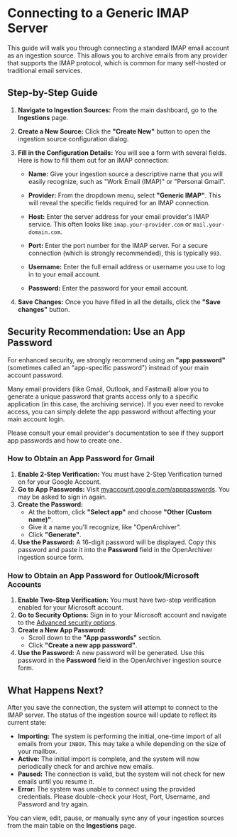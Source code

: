 # Connecting to a Generic IMAP Server

This guide will walk you through connecting a standard IMAP email account as an ingestion source. This allows you to archive emails from any provider that supports the IMAP protocol, which is common for many self-hosted or traditional email services.

## Step-by-Step Guide

1.  **Navigate to Ingestion Sources:**
    From the main dashboard, go to the **Ingestions** page.

2.  **Create a New Source:**
    Click the **"Create New"** button to open the ingestion source configuration dialog.

3.  **Fill in the Configuration Details:**
    You will see a form with several fields. Here is how to fill them out for an IMAP connection:
    - **Name:** Give your ingestion source a descriptive name that you will easily recognize, such as "Work Email (IMAP)" or "Personal Gmail".

    - **Provider:** From the dropdown menu, select **"Generic IMAP"**. This will reveal the specific fields required for an IMAP connection.

    - **Host:** Enter the server address for your email provider's IMAP service. This often looks like `imap.your-provider.com` or `mail.your-domain.com`.

    - **Port:** Enter the port number for the IMAP server. For a secure connection (which is strongly recommended), this is typically `993`.

    - **Username:** Enter the full email address or username you use to log in to your email account.

    - **Password:** Enter the password for your email account.

4.  **Save Changes:**
    Once you have filled in all the details, click the **"Save changes"** button.

## Security Recommendation: Use an App Password

For enhanced security, we strongly recommend using an **"app password"** (sometimes called an "app-specific password") instead of your main account password.

Many email providers (like Gmail, Outlook, and Fastmail) allow you to generate a unique password that grants access only to a specific application (in this case, the archiving service). If you ever need to revoke access, you can simply delete the app password without affecting your main account login.

Please consult your email provider's documentation to see if they support app passwords and how to create one.

### How to Obtain an App Password for Gmail

1.  **Enable 2-Step Verification:** You must have 2-Step Verification turned on for your Google Account.
2.  **Go to App Passwords:** Visit [myaccount.google.com/apppasswords](https://myaccount.google.com/apppasswords). You may be asked to sign in again.
3.  **Create the Password:**
    - At the bottom, click **"Select app"** and choose **"Other (Custom name)"**.
    - Give it a name you'll recognize, like "OpenArchiver".
    - Click **"Generate"**.
4.  **Use the Password:** A 16-digit password will be displayed. Copy this password and paste it into the **Password** field in the OpenArchiver ingestion source form.

### How to Obtain an App Password for Outlook/Microsoft Accounts

1.  **Enable Two-Step Verification:** You must have two-step verification enabled for your Microsoft account.
2.  **Go to Security Options:** Sign in to your Microsoft account and navigate to the [Advanced security options](https://account.live.com/proofs/manage/additional).
3.  **Create a New App Password:**
    - Scroll down to the **"App passwords"** section.
    - Click **"Create a new app password"**.
4.  **Use the Password:** A new password will be generated. Use this password in the **Password** field in the OpenArchiver ingestion source form.

## What Happens Next?

After you save the connection, the system will attempt to connect to the IMAP server. The status of the ingestion source will update to reflect its current state:

- **Importing:** The system is performing the initial, one-time import of all emails from your `INBOX`. This may take a while depending on the size of your mailbox.
- **Active:** The initial import is complete, and the system will now periodically check for and archive new emails.
- **Paused:** The connection is valid, but the system will not check for new emails until you resume it.
- **Error:** The system was unable to connect using the provided credentials. Please double-check your Host, Port, Username, and Password and try again.

You can view, edit, pause, or manually sync any of your ingestion sources from the main table on the **Ingestions** page.
